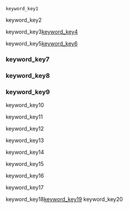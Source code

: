 ```ngMeta
keyword_key1
```
keyword_key2


keyword_key3[keyword_key4](j4oJfJ-HYMk)


keyword_key5[keyword_key6](RDlExc8KOHI)





### keyword_key7
### keyword_key8
### keyword_key9
keyword_key10

keyword_key11


keyword_key12

keyword_key13

keyword_key14

keyword_key15

keyword_key16

keyword_key17

keyword_key18[keyword_key19](https://www.kidscodecs.com/keywords/)
keyword_key20

